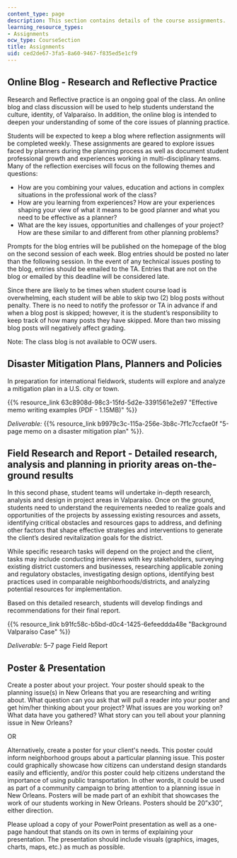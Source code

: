 ```yaml
---
content_type: page
description: This section contains details of the course assignments.
learning_resource_types:
- Assignments
ocw_type: CourseSection
title: Assignments
uid: ced2de67-3fa5-8a60-9467-f835ed5e1cf9
---
```


Online Blog - Research and Reflective Practice
----------------------------------------------

Research and Reflective practice is an ongoing goal of the class. An online blog and class discussion will be used to help students understand the culture, identity, of Valparaíso. In addition, the online blog is intended to deepen your understanding of some of the core issues of planning practice.

Students will be expected to keep a blog where reflection assignments will be completed weekly. These assignments are geared to explore issues faced by planners during the planning process as well as document student professional growth and experiences working in multi-disciplinary teams. Many of the reflection exercises will focus on the following themes and questions:

*   How are you combining your values, education and actions in complex situations in the professional work of the class?
*   How are you learning from experiences? How are your experiences shaping your view of what it means to be good planner and what you need to be effective as a planner?
*   What are the key issues, opportunities and challenges of your project? How are these similar to and different from other planning problems?

Prompts for the blog entries will be published on the homepage of the blog on the second session of each week. Blog entries should be posted no later than the following session. In the event of any technical issues posting to the blog, entries should be emailed to the TA. Entries that are not on the blog or emailed by this deadline will be considered late.

Since there are likely to be times when student course load is overwhelming, each student will be able to skip two (2) blog posts without penalty. There is no need to notify the professor or TA in advance if and when a blog post is skipped; however, it is the student’s responsibility to keep track of how many posts they have skipped. More than two missing blog posts will negatively affect grading.

Note: The class blog is not available to OCW users. 

Disaster Mitigation Plans, Planners and Policies
------------------------------------------------

In preparation for international fieldwork, students will explore and analyze a mitigation plan in a U.S. city or town.

{{% resource_link 63c8908d-98c3-15fd-5d2e-3391561e2e97 "Effective memo writing examples (PDF - 1.15MB)" %}}

_Deliverable:_ {{% resource_link b9979c3c-115a-256e-3b8c-7f1c7ccfae0f "5-page memo on a disaster mitigation plan" %}}.

Field Research and Report - Detailed research, analysis and planning in priority areas on-the-ground results
------------------------------------------------------------------------------------------------------------

In this second phase, student teams will undertake in-depth research, analysis and design in project areas in Valparaíso. Once on the ground, students need to understand the requirements needed to realize goals and opportunities of the projects by assessing existing resources and assets, identifying critical obstacles and resources gaps to address, and defining other factors that shape effective strategies and interventions to generate the client’s desired revitalization goals for the district.

While specific research tasks will depend on the project and the client, tasks may include conducting interviews with key stakeholders, surveying existing district customers and businesses, researching applicable zoning and regulatory obstacles, investigating design options, identifying best practices used in comparable neighborhoods/districts, and analyzing potential resources for implementation.

Based on this detailed research, students will develop findings and recommendations for their final report.

{{% resource_link b91fc58c-b5bd-d0c4-1425-6efeeddda48e "Background Valparaíso Case" %}}

_Deliverable:_ 5–7 page Field Report

Poster & Presentation
---------------------

Create a poster about your project. Your poster should speak to the planning issue(s) in New Orleans that you are researching and writing about. What question can you ask that will pull a reader into your poster and get him/her thinking about your project? What issues are you working on? What data have you gathered? What story can you tell about your planning issue in New Orleans?

OR

Alternatively, create a poster for your client's needs. This poster could inform neighborhood groups about a particular planning issue. This poster could graphically showcase how citizens can understand design standards easily and efficiently, and/or this poster could help citizens understand the importance of using public transportation. In other words, it could be used as part of a community campaign to bring attention to a planning issue in New Orleans. Posters will be made part of an exhibit that showcases the work of our students working in New Orleans. Posters should be 20”x30”, either direction.

Please upload a copy of your PowerPoint presentation as well as a one-page handout that stands on its own in terms of explaining your presentation. The presentation should include visuals (graphics, images, charts, maps, etc.) as much as possible.